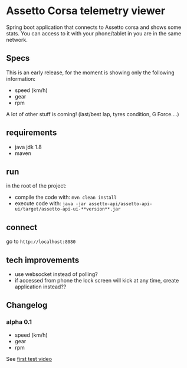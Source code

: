 # Assetto Corsa telemetry viewer

Spring boot application that connects to Assetto corsa and shows some stats.
You can access to it with your phone/tablet in you are in the same network.

## Specs
This is an early release, for the moment is showing only the following information:
- speed (km/h)
- gear
- rpm

A lot of other stuff is coming! (last/best lap, tyres condition, G Force....)

## requirements
- java jdk 1.8
- maven

## run
in the root of the project:

- compile the code with: ``mvn clean install``
- execute code with: ``java -jar assetto-api/assetto-api-ui/target/assetto-api-ui-**version**.jar``

## connect
go to ``http://localhost:8080``

## tech improvements
- use websocket instead of polling?
- if accessed from phone the lock screen will kick at any time, create application instead??


## Changelog

### alpha 0.1

- speed (km/h)
- gear
- rpm

See [first test video](https://www.youtube.com/watch?v=-9wygRN348g)

